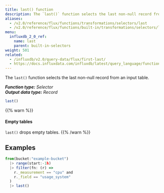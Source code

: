 ```yaml
---
title: last() function
description: The `last()` function selects the last non-null record from an input table.
aliases:
  - /v2.0/reference/flux/functions/transformations/selectors/last
  - /v2.0/reference/flux/functions/built-in/transformations/selectors/last/
menu:
  influxdb_2_0_ref:
    name: last
    parent: built-in-selectors
weight: 501
related:
  - /influxdb/v2.0/query-data/flux/first-last/
  - https://docs.influxdata.com/influxdb/latest/query_language/functions/#last, InfluxQL – LAST()
---
```


The `last()` function selects the last non-null record from an input table.

_**Function type:** Selector_  
_**Output data type:** Record_

```js
last()
```

{{% warn %}}
#### Empty tables
`last()` drops empty tables.
{{% /warn %}}

## Examples
```js
from(bucket:"example-bucket")
  |> range(start:-1h)
  |> filter(fn: (r) =>
    r._measurement == "cpu" and
    r._field == "usage_system"
  )
  |> last()
```
